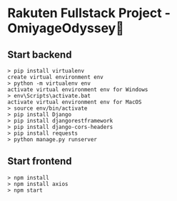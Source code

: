 # Rakuten Fullstack Project - OmiyageOdyssey💫

## Start backend

```
> pip install virtualenv
create virtual environment env
> python -m virtualenv env
activate virtual environment env for Windows
> env\Scripts\activate.bat
activate virtual environment env for MacOS
> source env/bin/activate
> pip install Django
> pip install djangorestframework
> pip install django-cors-headers
> pip install requests
> python manage.py runserver
```

## Start frontend

```
> npm install
> npm install axios
> npm start
```
